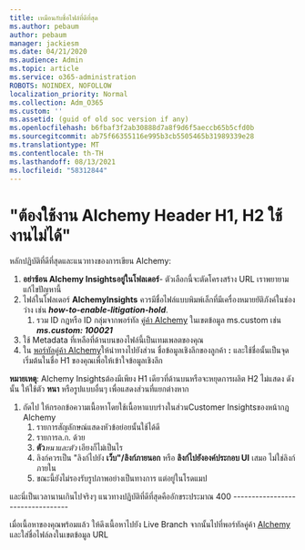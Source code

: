 ```yaml
---
title: เหมือนกับชื่อไฟล์ที่ดีที่สุด
ms.author: pebaum
author: pebaum
manager: jackiesm
ms.date: 04/21/2020
ms.audience: Admin
ms.topic: article
ms.service: o365-administration
ROBOTS: NOINDEX, NOFOLLOW
localization_priority: Normal
ms.collection: Adm_O365
ms.custom: ''
ms.assetid: (guid of old soc version if any)
ms.openlocfilehash: b6fbaf3f2ab30888d7a8f9d6f5aeccb65b5cfd0b
ms.sourcegitcommit: ab75f66355116e995b3cb5505465b31989339e28
ms.translationtype: MT
ms.contentlocale: th-TH
ms.lasthandoff: 08/13/2021
ms.locfileid: "58312844"
---
```

# <a name="required-alchemy-header-h1-h2s-dont-work"></a>"ต้องใช้งาน Alchemy Header H1, H2 ใช้งานไม่ได้"
หลักปฏิบัติที่ดีที่สุดและแนวทางของการเขียน Alchemy:

1. **อย่าซ้อน Alchemy Insightsอยู่ในโฟลเดอร์**- ตัวเลือกนี้จะตัดโครงสร้าง URL เราพยายามแก้ไขปัญหานี้
1. ไฟล์ในโฟลเดอร์ **AlchemyInsights** ควรมีชื่อไฟล์แบบพิมพ์เล็กที่มีเครื่องหมายยัติภังค์ในช่องว่าง เช่น **_how-to-enable-litigation-hold_**.
    1. รวม ID กฎหรือ ID กลุ่มจากพอร์ทัล [คู่ค้า Alchemy](https://alchemyportal.azurewebsites.net) ในเขตข้อมูล ms.custom เช่น ***ms.custom: 100021***
1. ใช้ Metadata ที่เหลือที่ด้านบนของไฟล์นี้เป็นเทมเพลตของคุณ
1. ใน [พอร์ทัลคู่ค้า Alchemy](https://alchemyportal.azurewebsites.net)ให้นําทางไปยังส่วน ชื่อข้อมูลเชิงลึกของลูกค้า **:** และใช้ชื่อนั้นเป็นจุดเริ่มต้นในชื่อ H1 ของคุณเพื่อให้เข้าใจข้อมูลเชิงลึก 

**หมายเหตุ**: Alchemy Insightsต้องมีเพียง H1 เดียวที่ด้านบนหรือจะหยุดการผลิต H2 ไม่แสดง ดังนั้น ให้ใช้ตัว **หนา** หรือรูปแบบอื่นๆ เพื่อแสดงส่วนที่แยกต่างหาก
1. ถัดไป ให้กรอกข้อความเนื้อหาโดยใช้เนื้อหาแบบร่างในส่วนCustomer Insightsของหน้ากฎ Alchemy
    1. รายการสัญลักษณ์แสดงหัวข้อย่อยนั้นใช้ได้ดี
    1. รายการล.ก. ด้วย
    1. **ตัว***หนาและตัว* เอียงก็ไม่เป็นไร
    1. ลิงก์ควรเป็น "ลิงก์ไปยัง **เว็บ"/ลิงก์ภายนอก** หรือ **ลิงก์ไปยังองค์ประกอบ UI** เสมอ ไม่ใช่ลิงก์ภายใน
    1. ขณะนี้ยังไม่รองรับรูปภาพอย่างเป็นทางการ แต่อยู่ในโรดแมป

และนี่เป็นเวลานานเกินไปจริงๆ แนวทางปฏิบัติที่ดีที่สุดคืออักขระประมาณ 400 ---------------------------------

เมื่อเนื้อหาของคุณพร้อมแล้ว ให้ดึงเนื้อหาไปยัง Live Branch จากนั้นไปที่พอร์ทัลคู่ค้า [Alchemy](https://alchemyportal.azurewebsites.net) และใส่ชื่อไฟล์ลงในเขตข้อมูล URL 
